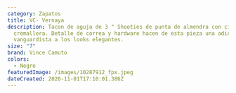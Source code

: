 ```yaml
---
category: Zapatos
title: VC- Vernaya
description: Tacon de aguja de 3 " Shooties de punta de almendra con cierre de
  cremallera. Detalle de correa y hardware hacen de esta pieza una adición
  vanguardista a los looks elegantes.
size: "7"
brand: Vince Camuto
colors:
  - Negro
featuredImage: /images/10287912_fpx.jpeg
dateCreated: 2020-11-01T17:10:01.386Z
---
```

